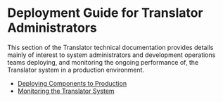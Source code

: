 # Deployment Guide for Translator Administrators

This section of the Translator technical documentation provides details mainly of interest to system administrators and development operations teams deploying, and monitoring the ongoing performance of, the Translator system in a production environment.

* [Deploying Components to Production](deployment.md)
* [Monitoring the Translator System](monitoring.md)
